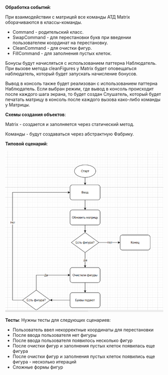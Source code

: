 **Обработка событий**:

При взаимодействии с матрицей все команды АТД Matrix оборачиваются в классы-команды. 
- Command - родительский класс.
- SwapCommand - для перестановки букв при введении пользователем координат на перестановку. 
- CleanCommand - для очистки фигур.
- FillCommand - для заполнения пустых клеток. 

Бонусы будут начисляться с использованием паттерна Наблюдатель. При вызове метода cleanFigures у Matrix будет оповещаться наблюдатель, который будет запускать начисление бонусов. 

Вывод в консоль также будет реализован с использованием паттерна Наблюдатель. Если выбран режим, где вывод в консоль происходит после каждого шага экрана, то будет создан Слушатель, который будет печатать матрицу в консоль после каждого вызова како-либо команды у Матрицы.


**Схемы создания объектов**:

Matrix - создается и заполняется через статический метод. 

Команды - будут создаваться через абстрактную Фабрику.

**Типовой сценарий**:

![img.png](img.png)

**Тесты**:
Нужны тесты для следующих сценариев:
- Пользователь ввел некорректные координаты для перестановки
- После ввода пользователя нет фигуры
- После ввода пользователя появилось несколько фигур
- После очистки фигур и заполнения пустых клеток появилась еще фигура
- После очистки фигур и заполнения пустых клеток появились еще фигура - несколько итераций
- Сложные формы фигур

